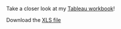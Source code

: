 Take a closer look at my [Tableau workbook](https://github.com/francheska123/Canadian-US-trade-analysis/blob/main/Tableau-data/Canada-US-Trade-Case-Study.twb)!

Download the [XLS file](https://github.com/francheska123/Canadian-US-trade-analysis/blob/main/Tableau-data/trade_balances.xls)

